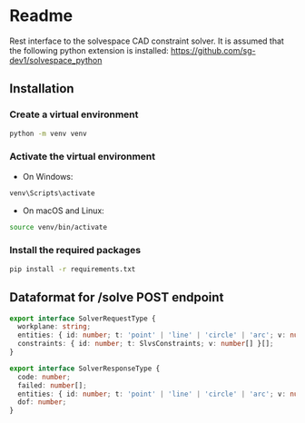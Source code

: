 # Readme

Rest interface to the solvespace CAD constraint solver.
It is assumed that the following python extension is installed:
https://github.com/sg-dev1/solvespace_python

## Installation

### Create a virtual environment

```bash
python -m venv venv
```

### Activate the virtual environment

- On Windows:

```bash
venv\Scripts\activate
```

- On macOS and Linux:

```bash
source venv/bin/activate
```

### Install the required packages

```bash
pip install -r requirements.txt
```

## Dataformat for /solve POST endpoint

```ts
export interface SolverRequestType {
  workplane: string;
  entities: { id: number; t: 'point' | 'line' | 'circle' | 'arc'; v: number[] }[];
  constraints: { id: number; t: SlvsConstraints; v: number[] }[];
}

export interface SolverResponseType {
  code: number;
  failed: number[];
  entities: { id: number; t: 'point' | 'line' | 'circle' | 'arc'; v: number[] }[];
  dof: number;
}
```
